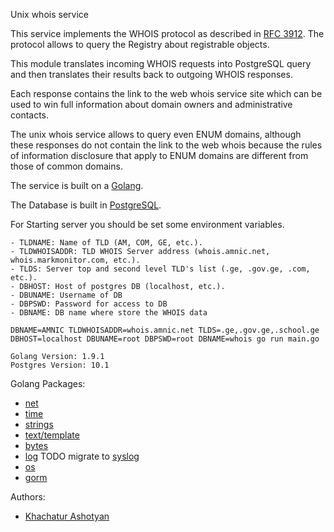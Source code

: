 Unix whois service

This service implements the WHOIS protocol as described in [RFC 3912](https://tools.ietf.org/html/rfc3912). The protocol allows to query the Registry about registrable objects.

This module translates incoming WHOIS requests into PostgreSQL query and then translates their results back to outgoing WHOIS responses.

Each response contains the link to the web whois service site which can be used to win full information about domain owners and administrative contacts.

The unix whois service allows to query even ENUM domains, although these responses do not contain the link to the web whois because the rules of information disclosure that apply to ENUM domains are different from those of common domains.

The service is built on a [Golang](https://golang.org/).

The Database is built in [PostgreSQL](https://www.postgresql.org).

For Starting server you should be set some environment variables.

    - TLDNAME: Name of TLD (AM, COM, GE, etc.).
    - TLDWHOISADDR: TLD WHOIS Server address (whois.amnic.net, whois.markmonitor.com, etc.).
    - TLDS: Server top and second level TLD's list (.ge, .gov.ge, .com, etc.).
    - DBHOST: Host of postgres DB (localhost, etc.).
    - DBUNAME: Username of DB
    - DBPSWD: Password for access to DB
    - DBNAME: DB name where store the WHOIS data
     
```
DBNAME=AMNIC TLDWHOISADDR=whois.amnic.net TLDS=.ge,.gov.ge,.school.ge DBHOST=localhost DBUNAME=root DBPSWD=root DBNAME=whois go run main.go
```

    Golang Version: 1.9.1
    Postgres Version: 10.1 

Golang Packages:
  - [net](https://golang.org/pkg/net/)
  - [time](https://golang.org/pkg/time/)
  - [strings](https://golang.org/pkg/strings/)
  - [text/template](https://golang.org/pkg/text/template/)
  - [bytes](https://golang.org/pkg/bytes/)
  - [log](https://golang.org/pkg/log/) TODO migrate to [syslog](https://golang.org/pkg/log/syslog/)
  - [os](https://golang.org/pkg/os/)
  - [gorm](http://jinzhu.me/gorm/)

Authors:
  - [Khachatur Ashotyan](mailto:khachatur.ashotyan@gmail.com)